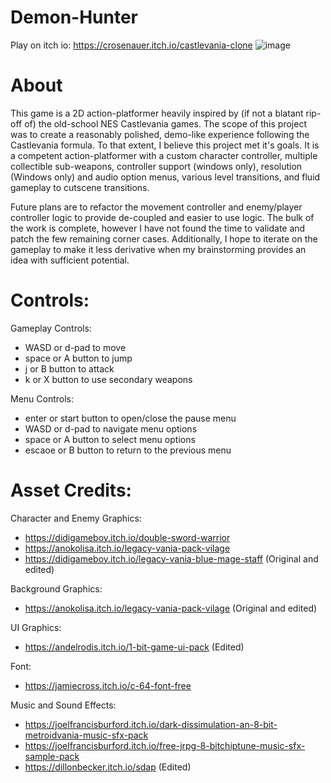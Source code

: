 # Demon-Hunter
Play on itch io: https://crosenauer.itch.io/castlevania-clone
![image](https://github.com/user-attachments/assets/247ebfda-4990-4402-acc3-7eec22d7d1ef)

# About
This game is a 2D action-platformer heavily inspired by (if not a blatant rip-off of) the old-school NES Castlevania games. The scope of this project was to create a reasonably polished, demo-like experience following the Castlevania formula. To that extent, I believe this project met it's goals. It is a competent action-platformer with a custom character controller, multiple collectible sub-weapons, controller support (windows only), resolution (Windows only) and audio option menus, various level transitions, and fluid gameplay to cutscene transitions.

Future plans are to refactor the movement controller and enemy/player controller logic to provide de-coupled and easier to use logic. The bulk of the work is complete, however I have not found the time to validate and patch the few remaining corner cases. Additionally, I hope to iterate on the gameplay to make it less derivative when my brainstorming provides an idea with sufficient potential.

# Controls:
Gameplay Controls:
- WASD or d-pad to move
- space or A button to jump
- j or B button to attack
- k or X button to use secondary weapons

Menu Controls:
- enter or start button to open/close the pause menu
- WASD or d-pad to navigate menu options
- space or A button to select menu options
- escaoe or B button to return to the previous menu

# Asset Credits:
Character and Enemy Graphics:
- https://didigameboy.itch.io/double-sword-warrior
- https://anokolisa.itch.io/legacy-vania-pack-vilage
- https://didigameboy.itch.io/legacy-vania-blue-mage-staff (Original and edited)

Background Graphics:
- https://anokolisa.itch.io/legacy-vania-pack-vilage (Original and edited)

UI Graphics:
- https://andelrodis.itch.io/1-bit-game-ui-pack (Edited)

Font:
- https://jamiecross.itch.io/c-64-font-free

Music and Sound Effects:
- https://joelfrancisburford.itch.io/dark-dissimulation-an-8-bit-metroidvania-music-sfx-pack
- https://joelfrancisburford.itch.io/free-jrpg-8-bitchiptune-music-sfx-sample-pack
- https://dillonbecker.itch.io/sdap (Edited)
